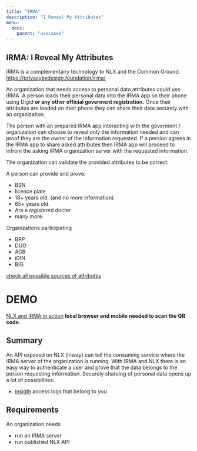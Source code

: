 ```yaml
---
title: "IRMA"
description: "I Reveal My Attributes"
menu:
  docs:
    parent: "usecases"
---
```


## IRMA: I Reveal My Attributes

IRMA is a complementairy technology to NLX and the Common Ground. https://privacybydesign.foundation/irma/

An organization that needs access to personal data attributes could use IRMA.
A person loads their personal data into the IRMA app on their phone using Digid **or any other official goverment
registration.** Once their attributes are loaded on their phone they can share their data securely 
with an organization. 

The person with an prepared IRMA app interacting with the goverment / organization can choose to reveal 
only the information needed and can proof they are the owner of the information requested. 
If a persion agrees in the IRMA app to share asked attributes then IRMA app will proceed
to infrom the asking IRMA organization server with the requested information.

The organization can validate the provided attributes to be correct.

A person can provide and prove:

 - BSN
 - licence plate
 - 18+ years old. (and no more information)
 - 65+ years old.
 - Are a *registered* docter
 - many more.

Organizations participating 

 - BRP
 - DUO
 - AGB
 - iDIN
 - BIG

[check all possible sources of attributes](https://privacybydesign.foundation/uitgifte/ttps://privacybydesign.foundation/irma/)

# DEMO

[NLX and IRMA in action](demo.nlx.io) **local browser and mobile needed to scan the QR code.**


## Summary

An API exposed on NLX (inway) can tell the  consuming service where the IRMA server of the organization
is running.
With IRMA and NLX there is an easy way to authenticate a user and prove that the data belongs 
to the person requesting information.
Securely shareing of personal data opens up a lot of possibilities:

  - [insigth](https://insight.demo.nlx.io/) access logs that belong to *you*


## Requirements

An organization needs 

  - run an IRMA server
  - run published NLX API
